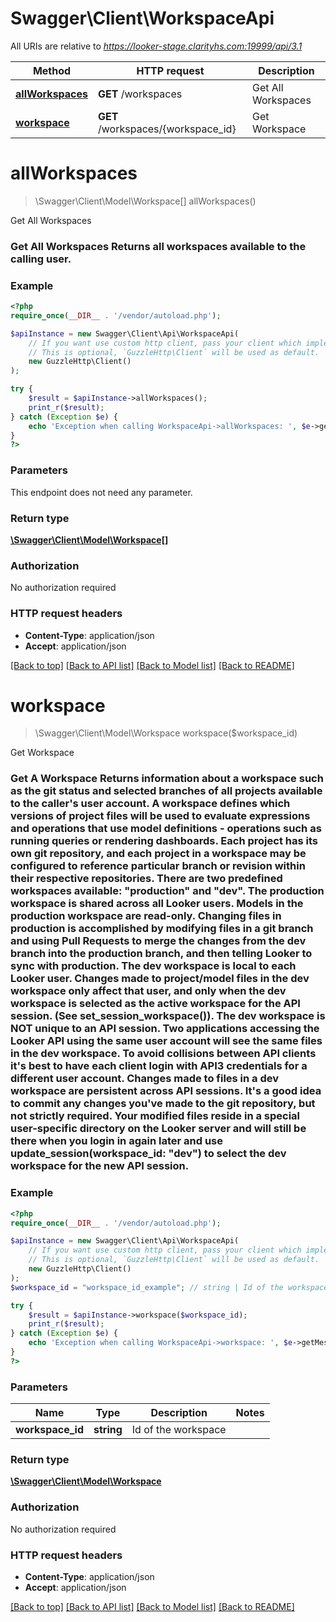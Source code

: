 # Swagger\Client\WorkspaceApi

All URIs are relative to *https://looker-stage.clarityhs.com:19999/api/3.1*

Method | HTTP request | Description
------------- | ------------- | -------------
[**allWorkspaces**](WorkspaceApi.md#allWorkspaces) | **GET** /workspaces | Get All Workspaces
[**workspace**](WorkspaceApi.md#workspace) | **GET** /workspaces/{workspace_id} | Get Workspace


# **allWorkspaces**
> \Swagger\Client\Model\Workspace[] allWorkspaces()

Get All Workspaces

### Get All Workspaces  Returns all workspaces available to the calling user.

### Example
```php
<?php
require_once(__DIR__ . '/vendor/autoload.php');

$apiInstance = new Swagger\Client\Api\WorkspaceApi(
    // If you want use custom http client, pass your client which implements `GuzzleHttp\ClientInterface`.
    // This is optional, `GuzzleHttp\Client` will be used as default.
    new GuzzleHttp\Client()
);

try {
    $result = $apiInstance->allWorkspaces();
    print_r($result);
} catch (Exception $e) {
    echo 'Exception when calling WorkspaceApi->allWorkspaces: ', $e->getMessage(), PHP_EOL;
}
?>
```

### Parameters
This endpoint does not need any parameter.

### Return type

[**\Swagger\Client\Model\Workspace[]**](../Model/Workspace.md)

### Authorization

No authorization required

### HTTP request headers

 - **Content-Type**: application/json
 - **Accept**: application/json

[[Back to top]](#) [[Back to API list]](../../README.md#documentation-for-api-endpoints) [[Back to Model list]](../../README.md#documentation-for-models) [[Back to README]](../../README.md)

# **workspace**
> \Swagger\Client\Model\Workspace workspace($workspace_id)

Get Workspace

### Get A Workspace  Returns information about a workspace such as the git status and selected branches of all projects available to the caller's user account.  A workspace defines which versions of project files will be used to evaluate expressions and operations that use model definitions - operations such as running queries or rendering dashboards. Each project has its own git repository, and each project in a workspace may be configured to reference particular branch or revision within their respective repositories.  There are two predefined workspaces available: \"production\" and \"dev\".  The production workspace is shared across all Looker users. Models in the production workspace are read-only. Changing files in production is accomplished by modifying files in a git branch and using Pull Requests to merge the changes from the dev branch into the production branch, and then telling Looker to sync with production.  The dev workspace is local to each Looker user. Changes made to project/model files in the dev workspace only affect that user, and only when the dev workspace is selected as the active workspace for the API session. (See set_session_workspace()).  The dev workspace is NOT unique to an API session. Two applications accessing the Looker API using the same user account will see the same files in the dev workspace. To avoid collisions between API clients it's best to have each client login with API3 credentials for a different user account.  Changes made to files in a dev workspace are persistent across API sessions. It's a good idea to commit any changes you've made to the git repository, but not strictly required. Your modified files reside in a special user-specific directory on the Looker server and will still be there when you login in again later and use update_session(workspace_id: \"dev\") to select the dev workspace for the new API session.

### Example
```php
<?php
require_once(__DIR__ . '/vendor/autoload.php');

$apiInstance = new Swagger\Client\Api\WorkspaceApi(
    // If you want use custom http client, pass your client which implements `GuzzleHttp\ClientInterface`.
    // This is optional, `GuzzleHttp\Client` will be used as default.
    new GuzzleHttp\Client()
);
$workspace_id = "workspace_id_example"; // string | Id of the workspace

try {
    $result = $apiInstance->workspace($workspace_id);
    print_r($result);
} catch (Exception $e) {
    echo 'Exception when calling WorkspaceApi->workspace: ', $e->getMessage(), PHP_EOL;
}
?>
```

### Parameters

Name | Type | Description  | Notes
------------- | ------------- | ------------- | -------------
 **workspace_id** | **string**| Id of the workspace |

### Return type

[**\Swagger\Client\Model\Workspace**](../Model/Workspace.md)

### Authorization

No authorization required

### HTTP request headers

 - **Content-Type**: application/json
 - **Accept**: application/json

[[Back to top]](#) [[Back to API list]](../../README.md#documentation-for-api-endpoints) [[Back to Model list]](../../README.md#documentation-for-models) [[Back to README]](../../README.md)

